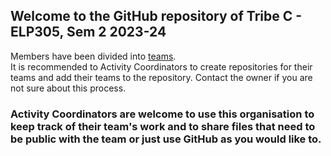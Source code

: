 ## Welcome to the GitHub repository of Tribe C - ELP305, Sem 2 2023-24
Members have been divided into [teams](https://github.com/orgs/ELP305-Cleaning-Machine/teams).\
It is recommended to Activity Coordinators to create repositories for their teams and add their teams to the repository. Contact the owner if you are not sure about this process.
### Activity Coordinators are welcome to use this organisation to keep track of their team's work and to share files that need to be public with the team or just use GitHub as you would like to.

